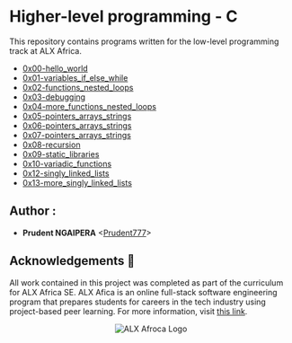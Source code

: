 # Higher-level programming - C

This repository contains programs written for the low-level programming
track at ALX Africa.

* [0x00-hello_world](./0x00-hello_world)
* [0x01-variables_if_else_while](./0x01-variables_if_else_while)
* [0x02-functions_nested_loops](./0x02-functions_nested_loops)
* [0x03-debugging](./0x03-debugging)
* [0x04-more_functions_nested_loops](./0x04-more_functions_nested_loops)
* [0x05-pointers_arrays_strings](./0x05-pointers_arrays_strings)
* [0x06-pointers_arrays_strings](./0x06-pointers_arrays_strings)
* [0x07-pointers_arrays_strings](./0x07-pointers_arrays_strings)
* [0x08-recursion](./0x08-recursion)
* [0x09-static_libraries](./0x09-static_libraries)
* [0x10-variadic_functions](./0x10-variadic_functions)
* [0x12-singly_linked_lists](./0x12-singly_linked_lists)
* [0x13-more_singly_linked_lists](./0x13-more_singly_linked_lists)

## Author :

* **Prudent NGAIPERA** <[Prudent777](https://github.com/Prudent777)>

## Acknowledgements :pray:

All work contained in this project was completed as part of the curriculum for
ALX Africa SE. ALX Afica is an online full-stack software
engineering program that prepares students for careers in the tech industry
using project-based peer learning. For more information, visit
[this link](https://www.alxafrica.com//).

<p align="center">
  <img src="http://www.alxafrica.com/wp-content/uploads/2022/01/header-logo.png"
       alt="ALX Afroca Logo"
  >
</p>
